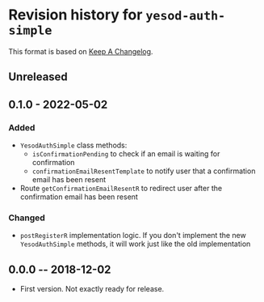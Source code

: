# Revision history for `yesod-auth-simple`

This format is based on [Keep A Changelog](https://keepachangelog.com/en/1.0.0).

## Unreleased

## 0.1.0 - 2022-05-02

### Added

* `YesodAuthSimple` class methods:
  - `isConfirmationPending` to check if an email is waiting for confirmation
  - `confirmationEmailResentTemplate` to notify user that a confirmation email has been resent
* Route `getConfirmationEmailResentR` to redirect user after the confirmation email has been resent

### Changed

* `postRegisterR` implementation logic. If you don't implement the new `YesodAuthSimple` methods,
  it will work just like the old implementation

## 0.0.0  -- 2018-12-02

* First version. Not exactly ready for release.
